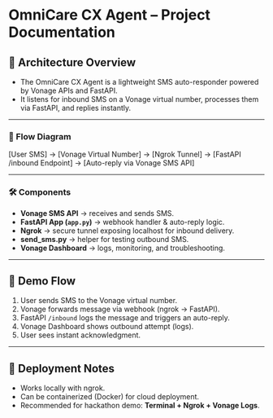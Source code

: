# OmniCare CX Agent – Project Documentation

## 📌 Architecture Overview
- The OmniCare CX Agent is a lightweight SMS auto-responder powered by Vonage APIs and FastAPI.  
- It listens for inbound SMS on a Vonage virtual number, processes them via FastAPI, and replies instantly.

---

### 🔄 Flow Diagram
[User SMS] → [Vonage Virtual Number] → [Ngrok Tunnel] → [FastAPI /inbound Endpoint] → [Auto-reply via Vonage SMS API]

---

### 🛠 Components
- **Vonage SMS API** → receives and sends SMS.  
- **FastAPI App (`app.py`)** → webhook handler & auto-reply logic.  
- **Ngrok** → secure tunnel exposing localhost for inbound delivery.  
- **send_sms.py** → helper for testing outbound SMS.  
- **Vonage Dashboard** → logs, monitoring, and troubleshooting.

---

## 📌 Demo Flow
1. User sends SMS to the Vonage virtual number.  
2. Vonage forwards message via webhook (ngrok → FastAPI).  
3. FastAPI `/inbound` logs the message and triggers an auto-reply.  
4. Vonage Dashboard shows outbound attempt (logs).  
5. User sees instant acknowledgment.  

---

## 📌 Deployment Notes
- Works locally with ngrok.  
- Can be containerized (Docker) for cloud deployment.  
- Recommended for hackathon demo: **Terminal + Ngrok + Vonage Logs**.  